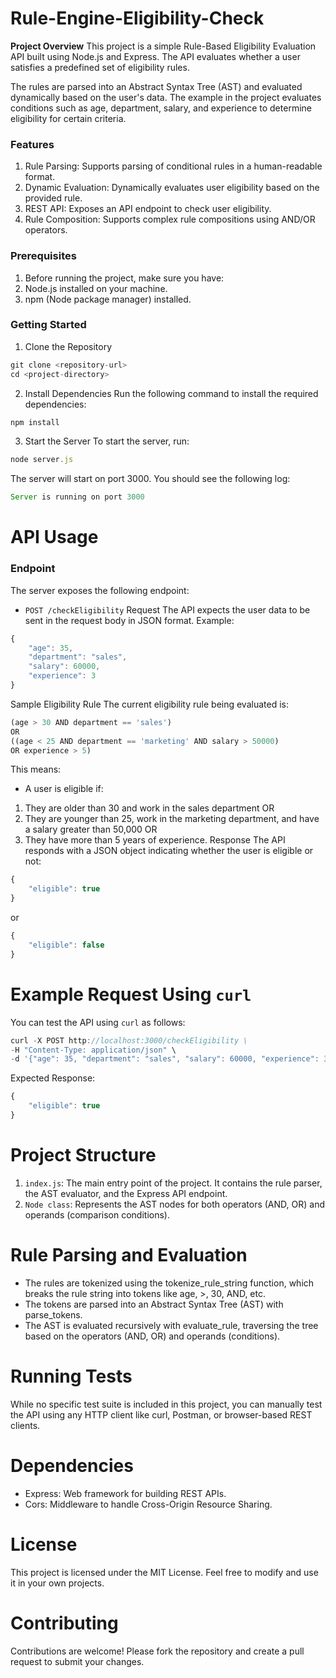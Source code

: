 # Rule-Engine-Eligibility-Check
**Project Overview**
This project is a simple Rule-Based Eligibility Evaluation API built using Node.js and Express. The API evaluates whether a user satisfies a predefined set of eligibility rules.

The rules are parsed into an Abstract Syntax Tree (AST) and evaluated dynamically based on the user's data. The example in the project evaluates conditions such as age, department, salary, and experience to determine eligibility for certain criteria.

### Features 
1. Rule Parsing: Supports parsing of conditional rules in a human-readable format.
1. Dynamic Evaluation: Dynamically evaluates user eligibility based on the provided rule.
1. REST API: Exposes an API endpoint to check user eligibility.
1. Rule Composition: Supports complex rule compositions using AND/OR operators.

### Prerequisites
1. Before running the project, make sure you have:
1. Node.js installed on your machine.
1. npm (Node package manager) installed.

### Getting Started
1. Clone the Repository
```javascript
git clone <repository-url>
cd <project-directory>
```
2. Install Dependencies
Run the following command to install the required dependencies:
```javascript
npm install
```

3. Start the Server
To start the server, run:
```javascript
node server.js
```

The server will start on port 3000. You should see the following log:
```javascript
Server is running on port 3000
```
# API Usage
### Endpoint
The server exposes the following endpoint:
* `POST /checkEligibility`
Request
The API expects the user data to be sent in the request body in JSON format. Example:
```javascript
{
    "age": 35,
    "department": "sales",
    "salary": 60000,
    "experience": 3
}
```
Sample Eligibility Rule
The current eligibility rule being evaluated is:
```javascript
(age > 30 AND department == 'sales') 
OR 
((age < 25 AND department == 'marketing' AND salary > 50000) 
OR experience > 5)
```
This means:

* A user is eligible if:
1. They are older than 30 and work in the sales department OR
1. They are younger than 25, work in the marketing department, and have a salary greater than 50,000 OR
1. They have more than 5 years of experience.
Response
The API responds with a JSON object indicating whether the user is eligible or not:
```javascript
{
    "eligible": true
}
```
or
```javascript
{
    "eligible": false
}
```
# Example Request Using `curl`
You can test the API using `curl` as follows:
```javascript
curl -X POST http://localhost:3000/checkEligibility \
-H "Content-Type: application/json" \
-d '{"age": 35, "department": "sales", "salary": 60000, "experience": 3}'
```
Expected Response:
```javascript
{
    "eligible": true
}
```
# Project Structure
1. `index.js`: The main entry point of the project. It contains the rule parser, the AST evaluator, and the Express API endpoint.
1. `Node class`: Represents the AST nodes for both operators (AND, OR) and operands (comparison conditions).
# Rule Parsing and Evaluation
* The rules are tokenized using the tokenize_rule_string function, which breaks the rule string into tokens like age, >, 30, AND, etc.
* The tokens are parsed into an Abstract Syntax Tree (AST) with parse_tokens.
* The AST is evaluated recursively with evaluate_rule, traversing the tree based on the operators (AND, OR) and operands (conditions).
# Running Tests
While no specific test suite is included in this project, you can manually test the API using any HTTP client like curl, Postman, or browser-based REST clients.
# Dependencies
* Express: Web framework for building REST APIs.
* Cors: Middleware to handle Cross-Origin Resource Sharing.
# License
This project is licensed under the MIT License. Feel free to modify and use it in your own projects.

# Contributing
Contributions are welcome! Please fork the repository and create a pull request to submit your changes.






